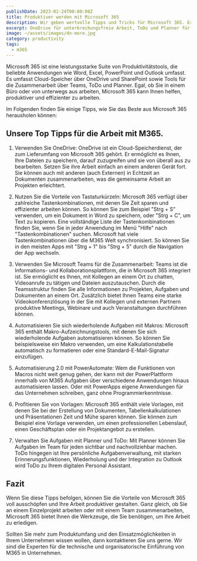```yaml
---
publishDate: 2023-01-24T00:00:00Z
title: Produktiver werden mit Microsoft 365
description: Wir geben wertvolle Tipps und Tricks für Microsoft 365. Erfahren Sie, wie Sie das Beste aus den verschiedenen Anwendungen wie Word, Excel und Outlook herausholen können, um produktiver zu arbeiten. Wir teilen auch bewährte Methoden für die Zusammenarbeit mit Kollegen und die Organisation von Aufgaben und Projekten. Lesen Sie jetzt unseren Beitrag und lassen Sie sich von unseren Expertentipps inspirieren.
excerpt: OneDrive für unterbrechungsfreie Arbeit, ToDo und Planner für Aufgabenmanagement und weitere Anregungen ihre Arbeitsalltag produktiver zu gestalten.
image: ~/assets/images/do-more.jpg
category: productivity
tags:
  - m365
---
```


Microsoft 365 ist eine leistungsstarke Suite von Produktivitätstools, die beliebte Anwendungen wie Word, Excel, PowerPoint und Outlook umfasst. Es umfasst Cloud-Speicher über OneDrive und SharePoint sowie Tools für die Zusammenarbeit über Teams, ToDo und Planner. Egal, ob Sie in einem Büro oder von unterwegs aus arbeiten, Microsoft 365 kann Ihnen helfen, produktiver und effizienter zu arbeiten.

Im Folgenden finden Sie einige Tipps, wie Sie das Beste aus Microsoft 365 herausholen können:

## Unsere Top Tipps für die Arbeit mit M365.

1. Verwenden Sie OneDrive: OneDrive ist ein Cloud-Speicherdienst, der zum Lieferumfang von Microsoft 365 gehört. Er ermöglicht es Ihnen, Ihre Dateien zu speichern, darauf zuzugreifen und sie von überall aus zu bearbeiten. Setzen Sie ihre Arbeit einfach an einem anderen Gerät fort. Sie können auch mit anderen (auch Externen) in Echtzeit an Dokumenten zusammenarbeiten, was die gemeinsame Arbeit an Projekten erleichtert.

2. Nutzen Sie die Vorteile von Tastaturkürzeln: Microsoft 365 verfügt über zahlreiche Tastenkombinationen, mit denen Sie Zeit sparen und effizienter arbeiten können. So können Sie zum Beispiel "Strg + S" verwenden, um ein Dokument in Word zu speichern, oder "Strg + C", um Text zu kopieren. Eine vollständige Liste der Tastenkombinationen finden Sie, wenn Sie in jeder Anwendung im Menü "Hilfe" nach "Tastenkombinationen" suchen. Microsoft hat viele Tastenkombinationen über die M365 Welt synchronisiert. So können Sie in den meisten Apps mit "Strg + 1" bis "Strg + 5" durch die Navigation der App wechseln.

3. Verwenden Sie Microsoft Teams für die Zusammenarbeit: Teams ist die Informations- und Kollaborationsplattform, die in Microsoft 365 integriert ist. Sie ermöglicht es Ihnen, mit Kollegen an einem Ort zu chatten, Videoanrufe zu tätigen und Dateien auszutauschen. Durch die Teamsstruktur finden Sie alle Informationen zu Projekten, Aufgaben und Dokumenten an einem Ort. Zusätzlich bietet Ihnen Teams eine starke Videokonferenzlösung in der Sie mit Kollegen und externen Partnern produktive Meetings, Webinare und auch Veranstaltungen durchführen können.

4. Automatisieren Sie sich wiederholende Aufgaben mit Makros: Microsoft 365 enthält Makro-Aufzeichnungstools, mit denen Sie sich wiederholende Aufgaben automatisieren können. So können Sie beispielsweise ein Makro verwenden, um eine Kalkulationstabelle automatisch zu formatieren oder eine Standard-E-Mail-Signatur einzufügen.

5. Automatisierung 2.0 mit PowerAutomate: Wem die Funktionen von Macros nicht weit genug gehen, der kann mit der PowerPlattform innerhalb von M365 Aufgaben über verschiedene Anwendungen hinaus automatisieren lassen. Oder mit PowerApps eigene Anwendungen für das Unternehmen schreiben, ganz ohne Programmierkenntnisse.

6. Profitieren Sie von Vorlagen: Microsoft 365 enthält viele Vorlagen, mit denen Sie bei der Erstellung von Dokumenten, Tabellenkalkulationen und Präsentationen Zeit und Mühe sparen können. Sie können zum Beispiel eine Vorlage verwenden, um einen professionellen Lebenslauf, einen Geschäftsplan oder ein Projektangebot zu erstellen.

7. Verwalten Sie Aufgaben mit Planner und ToDo: Mit Planner können Sie Aufgaben im Team für jeden sichtbar und nachvollziehbar machen. ToDo hingegen ist Ihre persönliche Aufgabenverwaltung, mit starken Erinnerungsfunktionen, Wiederholung und der Integration zu Outlook wird ToDo zu Ihrem digitalen Personal Assistant.

## Fazit

Wenn Sie diese Tipps befolgen, können Sie die Vorteile von Microsoft 365 voll ausschöpfen und Ihre Arbeit produktiver gestalten. Ganz gleich, ob Sie an einem Einzelprojekt arbeiten oder mit einem Team zusammenarbeiten, Microsoft 365 bietet Ihnen die Werkzeuge, die Sie benötigen, um Ihre Arbeit zu erledigen.

Sollten Sie mehr zum Produktumfang und den Einsatzmöglichkeiten in Ihrem Unternehmen wissen wollen, dann kontaktieren Sie uns gerne. Wir sind die Experten für die technische und organisatorische Einführung von M365 in Unternehmen.
